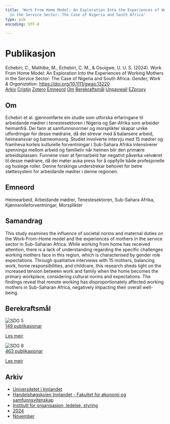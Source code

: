 ```yaml
---
title: 'Work From Home Model: An Exploration Into the Experiences of Working Mothers
  in the Service Sector: The Case of Nigeria and South Africa'
type: pub
encoding: UTF-8

---
```

<h1>Publikasjon</h1>
<article id="csl-bib-container-XV63SE3D" class="csl-bib-container">
  <div class="csl-bib-body"> <div class="csl-entry">Echebiri, C., Mathibe, M., Echebiri, C. M., &#38; Osuigwe, U. U. S. (2024). Work From Home Model: An Exploration Into the Experiences of Working Mothers in the Service Sector: The Case of Nigeria and South Africa. <i>Gender, Work &#38; Organization</i>. <a href="https://doi.org/10.1111/gwao.13220">https://doi.org/10.1111/gwao.13220</a></div> </div>
  <div class="csl-bib-buttons">
    <a href="#taxonomy-article-XV63SE3D" alt="archive" class="csl-bib-button">Arkiv</a>
    <a href="https://app.cristin.no/results/show.jsf?id=2323769" alt="Cristin" class="csl-bib-button">Cristin</a>
    <a href="http://zotero.org/groups/5881554/items/XV63SE3D" alt="Zotero" class="csl-bib-button">Zotero</a>
    <a href="#keywords-article-XV63SE3D" alt="keywords" class="csl-bib-button">Emneord</a>
    <a href="#about-article-XV63SE3D" alt="about_pub" class="csl-bib-button">Om</a>
    <a href="#sdg-article-XV63SE3D" alt="sdg" class="csl-bib-button">Berekraftsmål</a>
    <a href="https://doi.org/10.1111/gwao.13220" alt="Unpaywall" class="csl-bib-button">Unpaywall</a>
    <a href="https://doi.org/10.1111/gwao.13220" alt="EZproxy" class="csl-bib-button">EZproxy</a>
  </div>
  <div id="csl-bib-meta-container-XV63SE3D"></div>
</article>
<div id="csl-bib-meta-XV63SE3D" class="csl-bib-meta">
  <article id="about-article-XV63SE3D" class="about_pub-article">
    <h1>Om</h1>
    Echebiri et al. gjennomførte ein studie som utforska erfaringane til arbeidande mødrer i tenestesektoren i Nigeria og Sør-Afrika som arbeider heimanfrå. Dei fann at samfunnsnormer og morsplikter skapar unike utfordringar for desse mødrane, då dei strevar med å balansere arbeid, heimeansvar og barneomsorg. Studiet involverte intervju med 15 mødrer og framheva korleis kulturelle forventningar i Sub-Sahara Afrika intensiverer spenninga mellom arbeid og familieliv når heimen blir den primære arbeidsplassen. Funnene viser at fjernarbeid har negativt påverka velværet til desse mødrane, då dei møter auka press for å oppfylle både profesjonelle og huslege roller. Denne forskinga understrekar behovet for betre støttesystem for arbeidande mødrer i denne regionen.
  </article>
  <article id="keywords-article-XV63SE3D" class="keywords-article">
    <h1>Emneord</h1>
    Heimearbeid, Arbeidande mødrer, Tenestesektoren, Sub-Sahara Afrika, Kjønnsrolleforventningar, Morsplikter
  </article>
  <article id="abstract-article-XV63SE3D" class="abstract-article">
    <h1>Samandrag</h1>
    This study examines the influence of societal norms and maternal duties on the Work-From-Home model and the experiences of mothers in the service sector in Sub-Saharan Africa. While working from home has received attention, there is a lack of understanding regarding the specific challenges working mothers face in this region, which is characterised by gender role expectations. Through qualitative interviews with 15 mothers, balancing work, home responsibilities, and childcare, this research sheds light on the increased tension between work and family when the home becomes the primary workplace, considering cultural norms and expectations. The findings reveal that remote working has disproportionately affected working mothers in Sub-Saharan Africa, negatively impacting their overall well-being.
  </article>
  <article id="sdg-article-XV63SE3D" class="sdg-article">
    <h1>Berekraftsmål</h1>
    <div class="sdg-container"><div id="sdg5" class="sdg">
        <img src="{{< params subfolder >}}images/sdg/sdg05_nn.png" class="image" alt="SDG 5">
        <div class="sdg-overlay">
          <a href="{{< params subfolder >}}nn/archive/?sdg=5#archive" class="sdg-publication-count"><span>149</span> publikasjonar</a>
          <p><a href="https://fn.no/om-fn/fns-baerekraftsmaal/likestilling-mellom-kjoennene?lang=nno-NO" class="sdg-read-more">Les meir</a></p>
        </div>
      </div> <div id="sdg8" class="sdg">
        <img src="{{< params subfolder >}}images/sdg/sdg08_nn.png" class="image" alt="SDG 8">
        <div class="sdg-overlay">
          <a href="{{< params subfolder >}}nn/archive/?sdg=8#archive" class="sdg-publication-count"><span>463</span> publikasjonar</a>
          <p><a href="https://fn.no/om-fn/fns-baerekraftsmaal/anstendig-arbeid-og-oekonomisk-vekst?lang=nno-NO" class="sdg-read-more">Les meir</a></p>
        </div>
      </div></div>
  </article>
  <article id="taxonomy-article-XV63SE3D" class="taxonomy-article">
    <h1>Arkiv</h1>
    <ul>
      <li><a href="{{< params subfolder >}}nn/archive/?key=3DCRN523">Universitetet i Innlandet</a></li>
      <li><a href="{{< params subfolder >}}nn/archive/?key=DU8Q9LN9">Handelshøgskolen Innlandet - Fakultet for økonomi og samfunnsvitenskap</a></li>
      <li><a href="{{< params subfolder >}}nn/archive/?key=4LUWR3ZM">Institutt for organisasjon, ledelse, styring</a></li>
      <li><a href="{{< params subfolder >}}nn/archive/?key=TY5PNNUR">2024</a></li>
      <li><a href="{{< params subfolder >}}nn/archive/?key=QVAW4LVT">November</a></li>
    </ul>
  </article>
</div>

